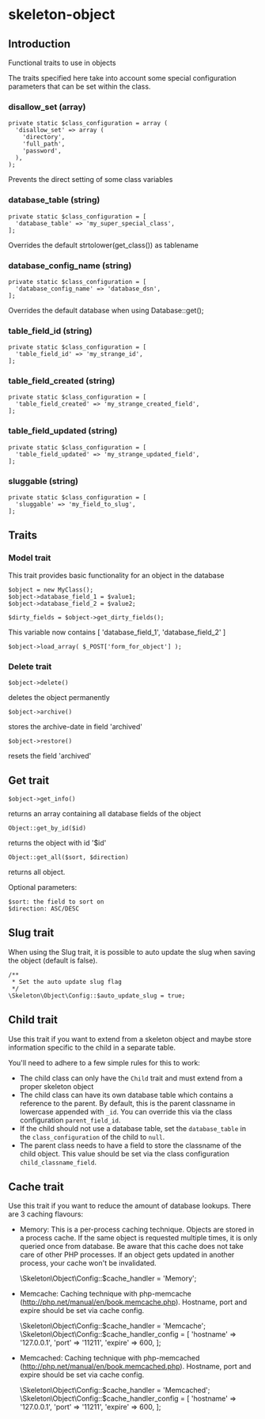# skeleton-object

## Introduction

Functional traits to use in objects

The traits specified here take into account some special configuration
parameters that can be set within the class.

### disallow_set (array)

    private static $class_configuration = array (
      'disallow_set' => array (
        'directory',
        'full_path',
        'password',
      ),
    );

Prevents the direct setting of some class variables

###  database_table (string)

    private static $class_configuration = [
      'database_table' => 'my_super_special_class',
    ];

Overrides the default strtolower(get_class()) as tablename

###  database_config_name (string)

    private static $class_configuration = [
      'database_config_name' => 'database_dsn',
	];

Overrides the default database when using Database::get();

###  table_field_id (string)

	private static $class_configuration = [
	  'table_field_id' => 'my_strange_id',
	];

###  table_field_created (string)

	private static $class_configuration = [
	  'table_field_created' => 'my_strange_created_field',
	];

###  table_field_updated (string)

	private static $class_configuration = [
	  'table_field_updated' => 'my_strange_updated_field',
	];

###  sluggable (string)

	private static $class_configuration = [
	  'sluggable' => 'my_field_to_slug',
	];


## Traits

### Model trait

This trait provides basic functionality for an object in the database

    $object = new MyClass();
    $object->database_field_1 = $value1;
    $object->database_field_2 = $value2;

    $dirty_fields = $object->get_dirty_fields();

This variable now contains [ 'database_field_1', 'database_field_2' ]

    $object->load_array( $_POST['form_for_object'] );

### Delete trait

    $object->delete()

deletes the object permanently

    $object->archive()

stores the archive-date in field 'archived'

    $object->restore()

resets the field 'archived'

## Get trait

    $object->get_info()

returns an array containing all database fields of the object

    Object::get_by_id($id)

returns the object with id '$id'

    Object::get_all($sort, $direction)

returns all object.

Optional parameters:

    $sort: the field to sort on
    $direction: ASC/DESC

## Slug trait

When using the Slug trait, it is possible to auto update the slug when
saving the object (default is false).

    /**
     * Set the auto update slug flag
     */
    \Skeleton\Object\Config::$auto_update_slug = true;

## Child trait

Use this trait if you want to extend from a skeleton object and maybe
store information specific to the child in a separate table.

You'll need to adhere to a few simple rules for this to work:

  * The child class can only have the `Child` trait and must extend
    from a proper skeleton object
  * The child class can have its own database table which contains a
    reference to the parent. By default, this is the parent classname
    in lowercase appended with `_id`. You can override this via the
    class configuration `parent_field_id`.
  * If the child should not use a database table, set the
    `database_table` in the `class_configuration` of the child to
    `null`.
  * The parent class needs to have a field to store the classname of
    the child object. This value should be set via the class
    configuration `child_classname_field`.

## Cache trait

Use this trait if you want to reduce the amount of database lookups. There
are 3 caching flavours:

  * Memory: This is a per-process caching technique. Objects are stored in
    a process cache. If the same object is requested multiple times, it is
    only queried once from database.
    Be aware that this cache does not take care of other PHP processes. If
    an object gets updated in another process, your cache won't be invalidated.

	\Skeleton\Object\Config::$cache_handler = 'Memory';

  * Memcache: Caching technique with php-memcache
    (http://php.net/manual/en/book.memcache.php). Hostname, port and expire
    should be set via cache config.

	\Skeleton\Object\Config::$cache_handler = 'Memcache';
	\Skeleton\Object\Config::$cache_handler_config = [
		'hostname' => '127.0.0.1',
		'port' => '11211',
		'expire' => 600,
	];

  * Memcached: Caching technique with php-memcached
    (http://php.net/manual/en/book.memcached.php). Hostname, port and expire
    should be set via cache config.

	\Skeleton\Object\Config::$cache_handler = 'Memcached';
	\Skeleton\Object\Config::$cache_handler_config = [
		'hostname' => '127.0.0.1',
		'port' => '11211',
		'expire' => 600,
	];
